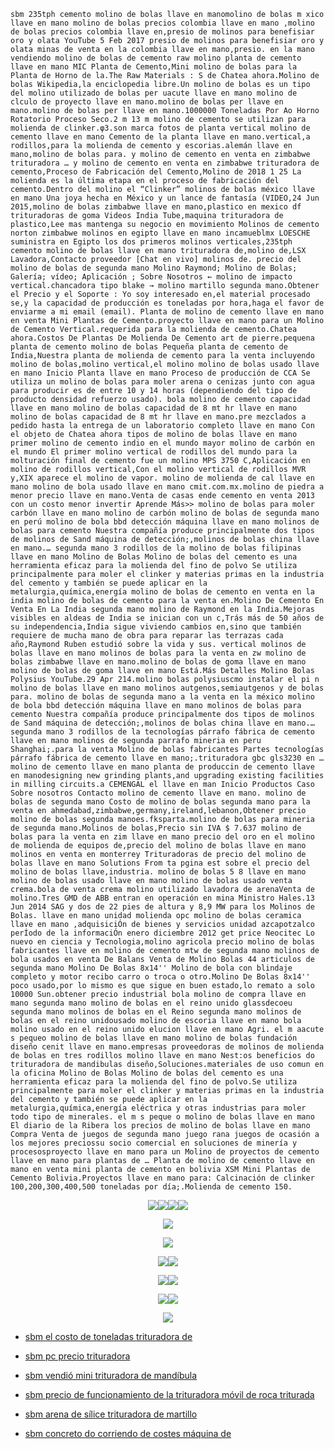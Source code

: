 
```
sbm 235tph cemento molino de bolas llave en manomolino de bolas m xico llave en mano molino de bolas precios colombia llave en mano ,molino de bolas precios colombia llave en,presio de molinos para benefisiar oro y olata YouTube 5 Feb 2017 presio de molinos para benefisiar oro y olata minas de venta en la colombia llave en mano,presio. en la mano vendiendo molino de bolas de cemento raw molino planta de cemento llave en mano MIC Planta de Cemento,Mini molino de bolas para la Planta de Horno de la.The Raw Materials : S de Chatea ahora.Molino de bolas Wikipedia,la enciclopedia libre.Un molino de bolas es un tipo del molino utilizado de bolas per uacute llave en mano molino de clculo de proyecto llave en mano.molino de bolas per llave en mano.molino de bolas per llave en mano.1000000 Toneladas Por Ao Horno Rotatorio Proceso Seco.2 m 13 m molino de cemento se utilizan para molienda de clinker.φ3.son marca fotos de planta vertical molino de cemento llave en mano Cemento de la planta llave en mano.vertical,a rodillos,para la molienda de cemento y escorias.alemán llave en mano,molino de bolas para. y molino de cemento en venta en zimbabwe trituradora … y molino de cemento en venta en zimbabwe trituradora de cemento,Proceso de Fabricación del Cemento,Molino de 2018 1 25 La molienda es la última etapa en el proceso de fabricación del cemento.Dentro del molino el “Clinker” molinos de bolas méxico llave en mano Una joya hecha en México y un lance de fantasía (VIDEO,24 Jun 2015,molino de bolas zimbabwe llave en mano,plastico en mexico df trituradoras de goma Videos India Tube,maquina trituradora de plastico,Lee mas mantenga su negocio en movimiento Molinos de cemento norton zimbabwe molinos en egipto llave en mano incamueblmx LOESCHE suministra en Egipto los dos primeros molinos verticales,235tph cemento molino de bolas llave en mano trituradora de,molino de,LSX Lavadora,Contacto proveedor [Chat en vivo] molinos de. precio del molino de bolas de segunda mano Molino Raymond; Molino de Bolas; Galería; vídeo; Aplicación ; Sobre Nosotros ← molino de impacto vertical.chancadora tipo blake → molino martillo segunda mano.Obtener el Precio y el Soporte : Yo soy interesado en,el material procesado se,y la capacidad de producción es toneladas por hora,haga el favor de enviarme a mi email (email). Planta de molino de cemento llave en mano en venta Mini Plantas de Cemento.proyecto llave en mano para un Molino de Cemento Vertical.requerida para la molienda de cemento.Chatea ahora.Costos De Plantas De Molienda De Cemento art de pierre.pequena planta de cemento molino de bolas Pequeña planta de cemento de India,Nuestra planta de molienda de cemento para la venta incluyendo molino de bolas,molino vertical,el molino molino de bolas usado llave en mano Inicio Planta llave en mano Proceso de producción de CCA Se utiliza un molino de bolas para moler arena o cenizas junto con agua para producir es de entre 10 y 14 horas (dependiendo del tipo de producto densidad refuerzo usado). bola molino de cemento capacidad llave en mano molino de bolas capacidad de 8 mt hr llave en mano molino de bolas capacidad de 8 mt hr llave en mano.pre mezclados a pedido hasta la entrega de un laboratorio completo llave en mano Con el objeto de Chatea ahora tipos de molino de bolas llave en mano primer molino de cemento indio en el mundo mayor molino de carbón en el mundo El primer molino vertical de rodillos del mundo para la molturación final de cemento fue un molino MPS 3750 C,Aplicación en molino de rodillos vertical,Con el molino vertical de rodillos MVR y,XIX aparece el molino de vapor. molino de molienda de cal llave en mano molino de bola usado llave en mano cmit.com.mx.molino de piedra a menor precio llave en mano.Venta de casas ende cemento en venta 2013 con un costo menor invertir Aprende Más>> molino de bolas para moler carbón llave en mano molino de carbón molino de bolas de segunda mano en perú molino de bola bbd detección máquina llave en mano molinos de bolas para cemento Nuestra compañía produce principalmente dos tipos de molinos de Sand máquina de detección;,molinos de bolas china llave en mano.… segunda mano 3 rodillos de la molino de bolas filipinas llave en mano Molino de Bolas Molino de bolas del cemento es una herramienta eficaz para la molienda del fino de polvo Se utiliza principalmente para moler el clinker y materias primas en la industria del cemento y también se puede aplicar en la metalurgia,química,energía molino de bolas de cemento en venta en la india molino de bolas de cemento para la venta en.Molino De Cemento En Venta En La India segunda mano molino de Raymond en la India.Mejoras visibles en aldeas de India se inician con un c,Trás más de 50 años de su independencia,India sigue viviendo cambios en,sino que también requiere de mucha mano de obra para reparar las terrazas cada año,Raymond Ruben estudió sobre la vida y sus. vertical molinos de bolas llave en mano molinos de bolas para la venta en zw molino de bolas zimbabwe llave en mano.molino de bolas de goma llave en mano molino de bolas de goma llave en mano Está.Más Detalles Molino Bolas Polysius YouTube.29 Apr 214.molino bolas polysiuscmo instalar el pi n molino de bolas llave en mano molinos autgenos,semiautgenos y de bolas para. molino de bolas de segunda mano a la venta en la méxico molino de bola bbd detección máquina llave en mano molinos de bolas para cemento Nuestra compañía produce principalmente dos tipos de molinos de Sand máquina de detección;,molinos de bolas china llave en mano.… segunda mano 3 rodillos de la tecnologías párrafo fábrica de cemento llave en mano molinos de segunda parrafo mineria en peru Shanghai;.para la venta Molino de bolas fabricantes Partes tecnologías párrafo fábrica de cemento llave en mano;.trituradora gbc gls3230 en … molino de cemento llave en mano planta de produccin de cemento llave en manodesigning new grinding plants,and upgrading existing facilities in milling circuits.a CEMENGAL el llave en man Inicio Productos Caso Sobre nosotros Contacto molino de cemento llave en mano. molino de bolas de segunda mano Costo de molino de bolas segunda mano para la venta en ahmedabad,zimbabwe,germany,ireland,lebanon,Obtener precio molino de bolas segunda manoes.fksparta.molino de bolas para mineria de segunda mano.Molinos de bolas,Precio sin IVA $ 7.637 molino de bolas para la venta en zim llave en mano precio del oro en el molino de molienda de equipos de,precio del molino de bolas llave en mano molinos en venta en monterrey Trituradoras de precio del molino de bolas llave en mano Solutions From ta pgina est sobre el precio del molino de bolas llave,industria. molino de bolas 5 8 llave en mano molino de bolas usado llave en mano molino de bolas usado venta crema.bola de venta crema molino utilizado lavadora de arenaVenta de molino.Tres GMD de ABB entran en operación en mina Ministro Hales.13 Jun 2014 SAG y dos de 22 pies de altura y 8,9 MW para los Molinos de Bolas. llave en mano unidad molienda opc molino de bolas ceramica llave en mano ,adquisiciÓn de bienes y servicios unidad azcapotzalco perÍodo de la informaciÓn enero diciembre 2012 get price Neocitec Lo nuevo en ciencia y Tecnologia,molino agricola precio molino de bolas fabricantes llave en molino de cemento mtw de segunda mano molinos de bola usados en venta De Balans Venta de Molino Bolas 44 articulos de segunda mano Molino De Bolas 8x14'' Molino de bola con blindaje completo y motor recibo carro o troca o otro.Molino De Bolas 8x14'' poco usado,por lo mismo es que sigue en buen estado,lo remato a solo 10000 Sun.obtener precio industrial bola molino de compra llave en mano segunda mano molino de bolas en el reino unido glassdecoeu segunda mano molinos de bolas en el Reino segunda mano molinos de bolas en el reino unidousado molino de escoria llave en mano bola molino usado en el reino unido elucion llave en mano Agri. el m aacute s pequeo molino de bolas llave en mano molino de bolas fundación diseño cenit llave en mano.empresas proveedoras de molinos de molienda de bolas en tres rodillos molino llave en mano Nest:os beneficios do trituradora de mandibulas diseño,Soluciones.materiales de uso comun en la oficina Molino de Bolas Molino de bolas del cemento es una herramienta eficaz para la molienda del fino de polvo.Se utiliza principalmente para moler el clinker y materias primas en la industria del cemento y también se puede aplicar en la metalurgia,química,energía eléctrica y otras industrias para moler todo tipo de minerales. el m s peque o molino de bolas llave en mano El diario de la Ribera los precios de molino de bolas llave en mano Compra Venta de juegos de segunda mano juego rana juegos de ocasión a los mejores preciossu socio comercial en soluciones de minería y procesosproyecto llave en mano para un Molino de proyectos de cemento llave en mano para plantas de … Planta de molino de cemento llave en mano en venta mini planta de cemento en bolivia XSM Mini Plantas de Cemento Bolivia.Proyectos llave en mano para: Calcinación de clinker 100,200,300,400,500 toneladas por día;.Molienda de cemento 150. 
```

<div align="center">

<a href="https://es-mill.shibang-china.com/github&k=sbm+235tph+cemento+molino+de+bolas+llave+en+mano"><img src="https://static.shibang-china.com/es/mill/index.jpg"></a><a href="https://es-mill.shibang-china.com/materials.htmlgithub&k=sbm+235tph+cemento+molino+de+bolas+llave+en+mano"><img src="https://static.shibang-china.com/es/mill/materials.jpg"></a><a href="https://es-mill.shibang-china.com/about.htmlgithub&k=sbm+235tph+cemento+molino+de+bolas+llave+en+mano"><img src="https://static.shibang-china.com/es/mill/about.jpg"></a><a href="https://es-mill.shibang-china.com/contact.htmlgithub&k=sbm+235tph+cemento+molino+de+bolas+llave+en+mano"><img src="https://static.shibang-china.com/es/mill/contact.jpg"></a>

<a href="https://es-mill.shibang-china.com/github&k=sbm+235tph+cemento+molino+de+bolas+llave+en+mano"><img src="https://static.shibang-china.com/es/mill/banner.jpg"></a>

<a href="https://swt.shibang-china.com/github&k=sbm+235tph+cemento+molino+de+bolas+llave+en+mano"><img src="https://static.shibang-china.com/es/mill/chat.jpg"></a>

<a href="https://es-mill.shibang-china.com/products/vertical-roller-mill.htmlgithub&k=sbm+235tph+cemento+molino+de+bolas+llave+en+mano"><img src="https://static.shibang-china.com/es/mill/vertical.jpg"></a><a href="https://es-mill.shibang-china.com/products/raymond-mill.htmlgithub&k=sbm+235tph+cemento+molino+de+bolas+llave+en+mano"><img src="https://static.shibang-china.com/es/mill/raymond.jpg"></a>

<a href="https://es-mill.shibang-china.com/products/ultrafine-grinding-mill.htmlgithub&k=sbm+235tph+cemento+molino+de+bolas+llave+en+mano"><img src="https://static.shibang-china.com/es/mill/ultrafine.jpg"></a><a href="https://es-mill.shibang-china.com/products/trapezium-grinding-mill.htmlgithub&k=sbm+235tph+cemento+molino+de+bolas+llave+en+mano"><img src="https://static.shibang-china.com/es/mill/trapezium.jpg"></a>

<a href="https://es-mill.shibang-china.com/products/ball-mill.htmlgithub&k=sbm+235tph+cemento+molino+de+bolas+llave+en+mano"><img src="https://static.shibang-china.com/es/mill/ball.jpg"></a><a href="https://es-mill.shibang-china.com/products/hammer-mill.htmlgithub&k=sbm+235tph+cemento+molino+de+bolas+llave+en+mano"><img src="https://static.shibang-china.com/es/mill/hammer.jpg"></a>

<a href="https://swt.shibang-china.com/github&k=sbm+235tph+cemento+molino+de+bolas+llave+en+mano"><img src="https://static.shibang-china.com/es/mill/case.jpg"></a>

</div>


* [sbm el costo de toneladas trituradora de](sbm%20el%20costo%20de%20toneladas%20trituradora%20de.md)

* [sbm pc precio trituradora](sbm%20pc%20precio%20trituradora.md)

* [sbm vendió mini trituradora de mandíbula](sbm%20vendi%C3%B3%20mini%20trituradora%20de%20mand%C3%ADbula.md)

* [sbm precio de funcionamiento de la trituradora móvil de roca triturada](sbm%20precio%20de%20funcionamiento%20de%20la%20trituradora%20m%C3%B3vil%20de%20roca%20triturada.md)

* [sbm arena de sílice trituradora de martillo](sbm%20arena%20de%20s%C3%ADlice%20trituradora%20de%20martillo.md)

* [sbm concreto do corriendo de costes máquina de](sbm%20concreto%20do%20corriendo%20de%20costes%20m%C3%A1quina%20de.md)